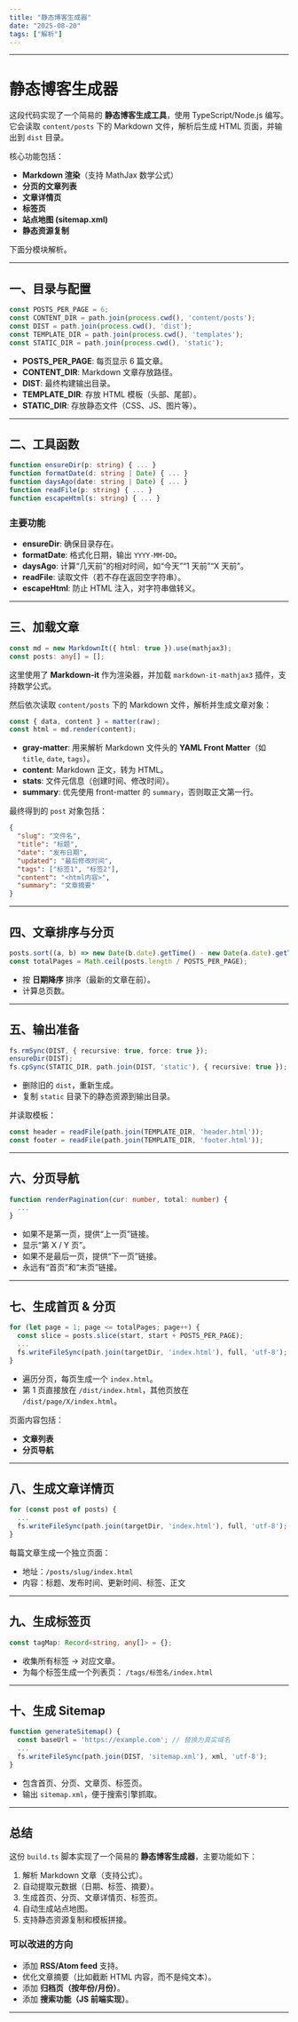 ```yaml
---
title: "静态博客生成器"
date: "2025-08-20"
tags: ["解析"]
---
```



---

#  静态博客生成器

这段代码实现了一个简易的 **静态博客生成工具**，使用 TypeScript/Node.js 编写。它会读取 `content/posts` 下的 Markdown 文件，解析后生成 HTML 页面，并输出到 `dist` 目录。

核心功能包括：

* **Markdown 渲染**（支持 MathJax 数学公式）
* **分页的文章列表**
* **文章详情页**
* **标签页**
* **站点地图 (sitemap.xml)**
* **静态资源复制**

下面分模块解析。

---

## 一、目录与配置

```ts
const POSTS_PER_PAGE = 6;
const CONTENT_DIR = path.join(process.cwd(), 'content/posts');
const DIST = path.join(process.cwd(), 'dist');
const TEMPLATE_DIR = path.join(process.cwd(), 'templates');
const STATIC_DIR = path.join(process.cwd(), 'static');
```

* **POSTS\_PER\_PAGE**: 每页显示 6 篇文章。
* **CONTENT\_DIR**: Markdown 文章存放路径。
* **DIST**: 最终构建输出目录。
* **TEMPLATE\_DIR**: 存放 HTML 模板（头部、尾部）。
* **STATIC\_DIR**: 存放静态文件（CSS、JS、图片等）。

---

## 二、工具函数

```ts
function ensureDir(p: string) { ... }
function formatDate(d: string | Date) { ... }
function daysAgo(date: string | Date) { ... }
function readFile(p: string) { ... }
function escapeHtml(s: string) { ... }
```

### 主要功能

* **ensureDir**: 确保目录存在。
* **formatDate**: 格式化日期，输出 `YYYY-MM-DD`。
* **daysAgo**: 计算“几天前”的相对时间，如“今天”“1 天前”“X 天前”。
* **readFile**: 读取文件（若不存在返回空字符串）。
* **escapeHtml**: 防止 HTML 注入，对字符串做转义。

---

## 三、加载文章

```ts
const md = new MarkdownIt({ html: true }).use(mathjax3);
const posts: any[] = [];
```

这里使用了 **Markdown-it** 作为渲染器，并加载 `markdown-it-mathjax3` 插件，支持数学公式。

然后依次读取 `content/posts` 下的 Markdown 文件，解析并生成文章对象：

```ts
const { data, content } = matter(raw);
const html = md.render(content);
```

* **gray-matter**: 用来解析 Markdown 文件头的 **YAML Front Matter**（如 `title`, `date`, `tags`）。
* **content**: Markdown 正文，转为 HTML。
* **stats**: 文件元信息（创建时间、修改时间）。
* **summary**: 优先使用 front-matter 的 `summary`，否则取正文第一行。

最终得到的 `post` 对象包括：

```json
{
  "slug": "文件名",
  "title": "标题",
  "date": "发布日期",
  "updated": "最后修改时间",
  "tags": ["标签1", "标签2"],
  "content": "<html内容>",
  "summary": "文章摘要"
}
```

---

## 四、文章排序与分页

```ts
posts.sort((a, b) => new Date(b.date).getTime() - new Date(a.date).getTime());
const totalPages = Math.ceil(posts.length / POSTS_PER_PAGE);
```

* 按 **日期降序** 排序（最新的文章在前）。
* 计算总页数。

---

## 五、输出准备

```ts
fs.rmSync(DIST, { recursive: true, force: true });
ensureDir(DIST);
fs.cpSync(STATIC_DIR, path.join(DIST, 'static'), { recursive: true });
```

* 删除旧的 `dist`，重新生成。
* 复制 `static` 目录下的静态资源到输出目录。

并读取模板：

```ts
const header = readFile(path.join(TEMPLATE_DIR, 'header.html'));
const footer = readFile(path.join(TEMPLATE_DIR, 'footer.html'));
```

---

## 六、分页导航

```ts
function renderPagination(cur: number, total: number) {
  ...
}
```

* 如果不是第一页，提供“上一页”链接。
* 显示“第 X / Y 页”。
* 如果不是最后一页，提供“下一页”链接。
* 永远有“首页”和“末页”链接。

---

## 七、生成首页 & 分页

```ts
for (let page = 1; page <= totalPages; page++) {
  const slice = posts.slice(start, start + POSTS_PER_PAGE);
  ...
  fs.writeFileSync(path.join(targetDir, 'index.html'), full, 'utf-8');
}
```

* 遍历分页，每页生成一个 `index.html`。
* 第 1 页直接放在 `/dist/index.html`，其他页放在 `/dist/page/X/index.html`。

页面内容包括：

* **文章列表**
* **分页导航**

---

## 八、生成文章详情页

```ts
for (const post of posts) {
  ...
  fs.writeFileSync(path.join(targetDir, 'index.html'), full, 'utf-8');
}
```

每篇文章生成一个独立页面：

* 地址：`/posts/slug/index.html`
* 内容：标题、发布时间、更新时间、标签、正文

---

## 九、生成标签页

```ts
const tagMap: Record<string, any[]> = {};
```

* 收集所有标签 → 对应文章。
* 为每个标签生成一个列表页：
  `/tags/标签名/index.html`

---

## 十、生成 Sitemap

```ts
function generateSitemap() {
  const baseUrl = 'https://example.com'; // 替换为真实域名
  ...
  fs.writeFileSync(path.join(DIST, 'sitemap.xml'), xml, 'utf-8');
}
```

* 包含首页、分页、文章页、标签页。
* 输出 `sitemap.xml`，便于搜索引擎抓取。

---

## 总结

这份 `build.ts` 脚本实现了一个简易的 **静态博客生成器**，主要功能如下：

1. 解析 Markdown 文章（支持公式）。
2. 自动提取元数据（日期、标签、摘要）。
3. 生成首页、分页、文章详情页、标签页。
4. 自动生成站点地图。
5. 支持静态资源复制和模板拼接。

### 可以改进的方向

* 添加 **RSS/Atom feed** 支持。
* 优化文章摘要（比如截断 HTML 内容，而不是纯文本）。
* 添加 **归档页（按年份/月份）**。
* 添加 **搜索功能（JS 前端实现）**。

---
